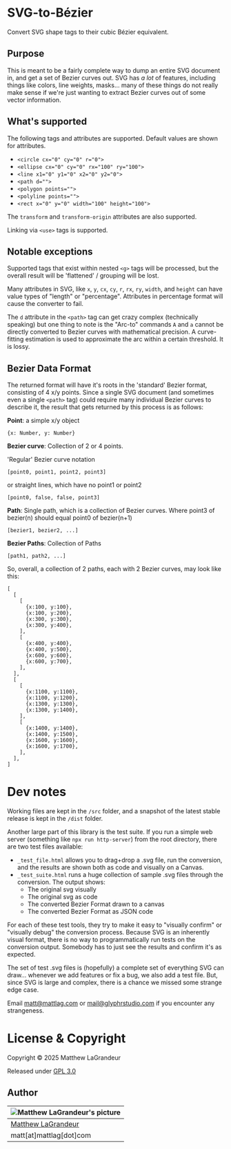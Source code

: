 # SVG-to-Bézier

Convert SVG shape tags to their cubic Bézier equivalent.

## Purpose

This is meant to be a fairly complete way to dump an entire
SVG document in, and get a set of Bezier curves out. SVG has _a lot_ of features,
including things like colors, line weights, masks... many of these things do not really
make sense if we're just wanting to extract Bezier curves out of some vector information.

## What's supported

The following tags and attributes are supported. Default values are shown for attributes.

- `<circle cx="0" cy="0" r="0">`
- `<ellipse cx="0" cy="0" rx="100" ry="100">`
- `<line x1="0" y1="0" x2="0" y2="0">`
- `<path d="">`
- `<polygon points="">`
- `<polyline points="">`
- `<rect x="0" y="0" width="100" height="100">`

The `transform` and `transform-origin` attributes are also supported.

Linking via `<use>` tags is supported.

## Notable exceptions

Supported tags that exist within nested `<g>` tags will be processed, but the
overall result will be 'flattened' / grouping will be lost.

Many attributes in SVG, like `x`, `y`, `cx`, `cy`, `r`, `rx`, `ry`,
`width`, and `height` can have value types of "length" or "percentage". Attributes
in percentage format will cause the converter to fail.

The `d` attribute in the `<path>` tag can get crazy complex (technically speaking)
but one thing to note is the "Arc-to" commands `A` and `a` cannot be directly converted
to Bezier curves with mathematical precision. A curve-fitting estimation is used to
approximate the arc within a certain threshold. It is lossy.

## Bezier Data Format

The returned format will have it's roots in the 'standard' Bezier
format, consisting of 4 x/y points. Since a single SVG document
(and sometimes even a single `<path>` tag) could require many
individual Bezier curves to describe it, the result that gets
returned by this process is as follows:

**Point**: a simple x/y object

```
{x: Number, y: Number}
```

**Bezier curve**: Collection of 2 or 4 points.

'Regular' Bezier curve notation

```
[point0, point1, point2, point3]
```

or straight lines, which have no point1 or point2

```
[point0, false, false, point3]
```

**Path**: Single path, which is a collection of Bezier curves. Where point3 of bezier(n) should equal point0 of bezier(n+1)

```
[bezier1, bezier2, ...]
```

**Bezier Paths**: Collection of Paths

```
[path1, path2, ...]
```

So, overall, a collection of 2 paths, each with 2 Bezier curves, may look like this:

```
[
  [
    [
      {x:100, y:100},
      {x:100, y:200},
      {x:300, y:300},
      {x:300, y:400},
    ],
    [
      {x:400, y:400},
      {x:400, y:500},
      {x:600, y:600},
      {x:600, y:700},
    ],
  ],
  [
    [
      {x:1100, y:1100},
      {x:1100, y:1200},
      {x:1300, y:1300},
      {x:1300, y:1400},
    ],
    [
      {x:1400, y:1400},
      {x:1400, y:1500},
      {x:1600, y:1600},
      {x:1600, y:1700},
    ],
  ],
]
```

# Dev notes
Working files are kept in the `/src` folder, and a snapshot of the latest stable release is kept in the `/dist` folder.

Another large part of this library is the test suite. If you run a simple web server (something like `npx run http-server`) from the root directory, there are two test files available:
* `_test_file.html` allows you to drag+drop a .svg file, run the conversion, and the results are shown both as code and visually on a Canvas.
* `_test_suite.html` runs a huge collection of sample .svg files through the conversion. The output shows:
  * The original svg visually
  * The original svg as code
  * The converted Bezier Format drawn to a canvas
  * The converted Bezier Format as JSON code

For each of these test tools, they try to make it easy to "visually confirm" or "visually debug" the conversion process. Because SVG is an inherently visual format, there is no way to programmatically run tests on the conversion output. Somebody has to just see the results and confirm it's as expected.

The set of test .svg files is (hopefully) a complete set of everything SVG can draw... whenever we add features or fix a bug, we also add a test file. But, since SVG is large and complex, there is a chance we missed some strange edge case.

Email matt@mattlag.com or mail@glyphrstudio.com if you encounter any strangeness.

# License & Copyright

Copyright © 2025 Matthew LaGrandeur

Released under [GPL 3.0](https://www.gnu.org/licenses/gpl-3.0-standalone.html)

## Author

| ![Matthew LaGrandeur's picture](https://1.gravatar.com/avatar/f6f7b963adc54db7e713d7bd5f4903ec?s=70) |
| ---------------------------------------------------------------------------------------------------- |
| [Matthew LaGrandeur](http://mattlag.com/)                                                            |
| matt[at]mattlag[dot]com                                                                              |
